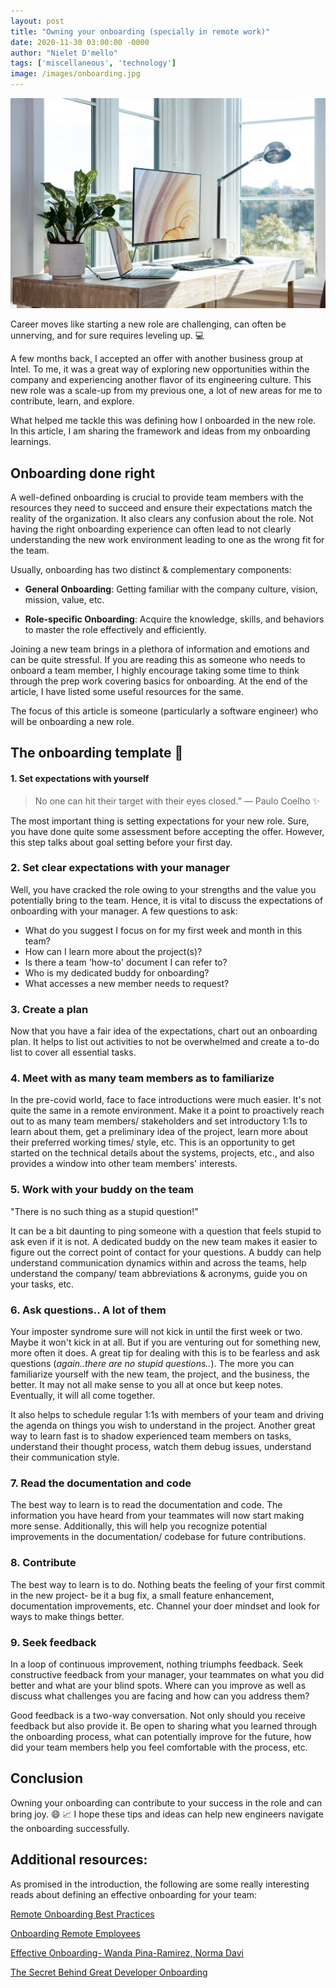 ```yaml
---
layout: post
title: "Owning your onboarding (specially in remote work)"
date: 2020-11-30 03:00:00 -0000
author: "Nielet D'mello"
tags: ['miscellaneous', 'technology']
image: /images/onboarding.jpg 
---
```



![WFH!](/images/onboarding.jpg  "Photo by XPS on Unsplash")


Career moves like starting a new role are challenging, can often be unnerving, and for sure requires leveling up. :computer:

A few months back, I accepted an offer with another business group at Intel. To me, it was a great way of exploring new opportunities within the company and experiencing another flavor of its engineering culture. This new role was a scale-up from my previous one, a lot of new areas for me to contribute, learn, and explore.

What helped me tackle this was defining how I onboarded in the new role. In this article, I am sharing the framework and ideas from my onboarding learnings.

## Onboarding done right

A well-defined onboarding is crucial to provide team members with the resources they need to succeed and ensure their expectations match the reality of the organization. It also clears any confusion about the role. Not having the right onboarding experience can often lead to not clearly understanding the new work environment leading to one as the wrong fit for the team.

Usually, onboarding has two distinct & complementary components:

-   **General Onboarding**: Getting familiar with the company culture, vision, mission, value, etc.


-   **Role-specific Onboarding**: Acquire the knowledge, skills, and behaviors to master the role effectively and efficiently.

Joining a new team brings in a plethora of information and emotions and can be quite stressful. If you are reading this as someone who needs to onboard a team member, I highly encourage taking some time to think through the prep work covering basics for onboarding. At the end of the article, I have listed some useful resources for the same.

The focus of this article is someone (particularly a software engineer) who will be onboarding a new role.

## The onboarding template :page_with_curl:


#### 1. Set expectations with yourself

> No one can hit their target with their eyes closed.” ― Paulo Coelho :sparkles:

The most important thing is setting expectations for your new role. Sure, you have done quite some assessment before accepting the offer. However, this step talks about goal setting before your first day.


### 2. Set clear expectations with your manager

Well, you have cracked the role owing to your strengths and the value you potentially bring to the team. Hence, it is vital to discuss the expectations of onboarding with your manager. A few questions to ask:

-   What do you suggest I focus on for my first week and month in this team?
-   How can I learn more about the project(s)?
-   Is there a team 'how-to' document I can refer to?
-   Who is my dedicated buddy for onboarding?
-   What accesses a new member needs to request?


### 3. Create a plan

Now that you have a fair idea of the expectations, chart out an onboarding plan. It helps to list out activities to not be overwhelmed and create a to-do list to cover all essential tasks.


### 4. Meet with as many team members as to familiarize

In the pre-covid world, face to face introductions were much easier. It's not quite the same in a remote environment.
Make it a point to proactively reach out to as many team members/ stakeholders and set introductory 1:1s to learn about them, get a preliminary idea of the project, learn more about their preferred working times/ style, etc. This is an opportunity to get started on the technical details about the systems, projects, etc., and also provides a window into other team members' interests.


### 5. Work with your buddy on the team

"There is no such thing as a stupid question!"

It can be a bit daunting to ping someone with a question that feels stupid to ask even if it is not. A dedicated buddy on the new team makes it easier to figure out the correct point of contact for your questions. A buddy can help understand communication dynamics within and across the teams, help understand the company/ team abbreviations & acronyms, guide you on your tasks, etc.


### 6. Ask questions.. A lot of them

Your imposter syndrome sure will not kick in until the first week or two. Maybe it won't kick in at all. But if you are venturing out for something new, more often it does. A great tip for dealing with this is to be fearless and ask questions (_again..there are no stupid questions.._). The more you can familiarize yourself with the new team, the project, and the business, the better. It may not all make sense to you all at once but keep notes. Eventually, it will all come together.

It also helps to schedule regular 1:1s with members of your team and driving the agenda on things you wish to understand in the project.
Another great way to learn fast is to shadow experienced team members on tasks, understand their thought process, watch them debug issues, understand their communication style.


### 7. Read the documentation and code

The best way to learn is to read the documentation and code. The information you have heard from your teammates will now start making more sense. Additionally, this will help you recognize potential improvements in the documentation/ codebase for future contributions.


### 8. Contribute

The best way to learn is to do. Nothing beats the feeling of your first commit in the new project- be it a bug fix, a small feature enhancement, documentation improvements, etc. Channel your doer mindset and look for ways to make things better.

### 9. Seek feedback

In a loop of continuous improvement, nothing triumphs feedback. Seek constructive feedback from your manager, your teammates on what you did better and what are your blind spots. Where can you improve as well as discuss what challenges you are facing and how can you address them?

Good feedback is a two-way conversation. Not only should you receive feedback but also provide it. Be open to sharing what you learned through the onboarding process, what can potentially improve for the future, how did your team members help you feel comfortable with the process, etc.


## Conclusion
Owning your onboarding can contribute to your success in the role and can bring joy. :smile: :chart_with_upwards_trend: I hope these tips and ideas can help new engineers navigate the onboarding successfully.


## Additional resources:

As promised in the introduction, the following are some really interesting reads about defining an effective onboarding for your team: 

[Remote Onboarding Best Practices](https://increment.com/remote/remote-onboarding-best-practices/)

[Onboarding Remote Employees](https://fellow.app/blog/2020/onboarding-remote-employees/)

[Effective Onboarding- Wanda Pina-Ramirez, Norma Davi](https://www.amazon.com/Effective-Onboarding-Works-Talent-Development/dp/1947308602)

[The Secret Behind Great Developer Onboarding](https://stackoverflow.blog/2018/02/05/secret-behind-great-developer-onboarding/)

